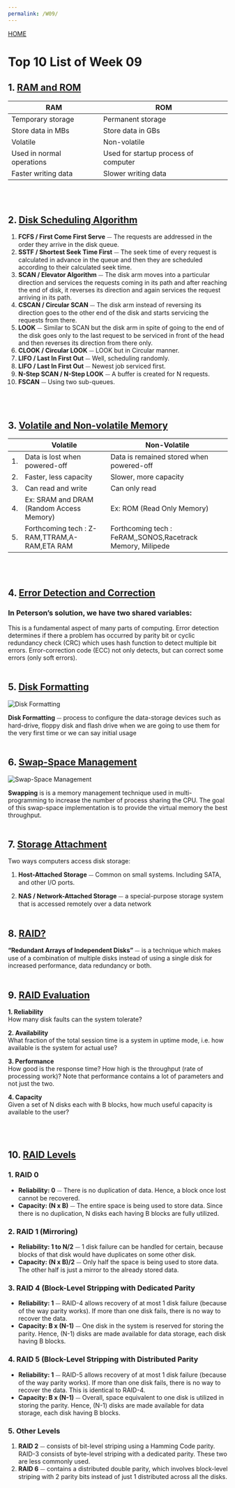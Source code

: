 ```yaml
---
permalink: /W09/
---
```


[HOME](../)

# Top 10 List of Week 09

## 1. [RAM and ROM](https://www.geeksforgeeks.org/random-access-memory-ram-and-read-only-memory-rom/?ref=lbp)
| RAM 	| ROM 	|
|-	|-	|
| Temporary storage 	| Permanent storage 	|
| Store data in MBs 	| Store data in GBs 	|
| Volatile 	| Non-volatile 	|
| Used in normal operations 	| Used for startup process of computer 	|
| Faster writing data 	| Slower writing data 	|  
<br><br>  

## 2. [Disk Scheduling Algorithm](https://www.geeksforgeeks.org/disk-scheduling-algorithms/)
1. **FCFS / First Come First Serve** ⏤ The requests are addressed in the order they arrive in the disk queue.
2. **SSTF / Shortest Seek Time First** ⏤ The seek time of every request is calculated in advance in the queue and then they are scheduled according to their calculated seek time. 
3. **SCAN / Elevator Algorithm** ⏤ The disk arm moves into a particular direction and services the requests coming in its path and after reaching the end of disk, it reverses its direction and again services the request arriving in its path.
4. **CSCAN / Circular SCAN** ⏤ The disk arm instead of reversing its direction goes to the other end of the disk and starts servicing the requests from there.
5. **LOOK** ⏤ Similar to SCAN but the disk arm in spite of going to the end of the disk goes only to the last request to be serviced in front of the head and then reverses its direction from there only.
6. **CLOOK / Circular LOOK** ⏤ LOOK but in Circular manner.
7. **LIFO / Last In First Out** ⏤ Well, scheduling randomly.
8. **LIFO / Last In First Out** ⏤ Newest job serviced first.
9. **N-Step SCAN / N-Step LOOK** ⏤ A buffer is created for N requests. 
10. **FSCAN** ⏤ Using two sub-queues.

<br><br>  


## 3. [Volatile and Non-volatile Memory](https://www.geeksforgeeks.org/difference-between-volatile-memory-and-non-volatile-memory/)  
|    | Volatile                                     | Non-Volatile                                               |
|----|----------------------------------------------|------------------------------------------------------------|
| 1. | Data is lost when powered-off                | Data is remained stored when powered-off                   |
| 2. | Faster, less capacity                        | Slower, more capacity                                      |
| 3. | Can read and write                           | Can only read                                              |
| 4. | Ex: SRAM and DRAM (Random Access Memory)     | Ex: ROM (Read Only Memory)                                 |
| 5. | Forthcoming tech : Z-RAM,TTRAM,A-RAM,ETA RAM | Forthcoming tech : FeRAM,,SONOS,Racetrack Memory, Milipede |

<br><br>


## 4. [Error Detection and Correction](https://www.tutorialspoint.com/computer_logical_organization/error_codes.htm)  
### **In Peterson’s solution, we have two shared variables:**
This is a fundamental aspect of many parts of computing. Error detection determines if there a problem has occurred by parity bit or cyclic redundancy check (CRC) which uses hash function to detect multiple bit errors. Error-correction code (ECC) not only detects, but can correct some errors (only soft errors).
<br><br> 


## 5. [Disk Formatting](https://www.geeksforgeeks.org/disk-formatting/)  
![Disk Formatting](https://media.geeksforgeeks.org/wp-content/uploads/20200516215034/1406-4.png)  

**Disk Formatting** ⏤  process to configure the data-storage devices such as hard-drive, floppy disk and flash drive when we are going to use them for the very first time or we can say initial usage
<br><br> 


## 6. [Swap-Space Management](https://www.studytonight.com/operating-system/process-synchronization#)  
![Swap-Space Management](https://media.geeksforgeeks.org/wp-content/uploads/20200525125013/3164-1.png)  

**Swapping** is is a memory management technique used in multi-programming to increase the number of process sharing the CPU. The goal of this swap-space implementation is to provide the virtual memory the best throughput.
<br><br>

## 7. [Storage Attachment](https://padakuu.com/article/108-disk-attachment)  
Two ways computers access disk storage:

1. **Host-Attached Storage** ⏤ Common on small systems. Including SATA, and other I/O ports.  

2. **NAS / Network-Attached Storage**  ⏤ a special-purpose storage system that is accessed remotely over a data network
<br><br>


## 8. [RAID?](https://www.geeksforgeeks.org/raid-redundant-arrays-of-independent-disks/)  
**“Redundant Arrays of Independent Disks”** ⏤ is a technique which makes use of a combination of multiple disks instead of using a single disk for increased performance, data redundancy or both.
<br><br>


## 9. [RAID Evaluation](https://www.geeksforgeeks.org/raid-redundant-arrays-of-independent-disks/)  

**1. Reliability**  
How many disk faults can the system tolerate?  

**2. Availability**  
What fraction of the total session time is a system in uptime mode, i.e. how available is the system for actual use?

**3. Performance**  
How good is the response time? How high is the throughput (rate of processing work)? Note that performance contains a lot of parameters and not just the two.

**4. Capacity**  
Given a set of N disks each with B blocks, how much useful capacity is available to the user?

<br><br>  


## 10. [RAID Levels](https://www.geeksforgeeks.org/raid-redundant-arrays-of-independent-disks/)  

### **1. RAID 0**  
- **Reliability: 0** ⏤ There is no duplication of data. Hence, a block once lost cannot be recovered.
- **Capacity: (N x B)** ⏤ The entire space is being used to store data. Since there is no duplication, N disks each having B blocks are fully utilized.

### **2. RAID 1 (Mirroring)**  
- **Reliability: 1 to N/2** ⏤ 1 disk failure can be handled for certain, because blocks of that disk would have duplicates on some other disk.
- **Capacity: (N x B)/2** ⏤ Only half the space is being used to store data. The other half is just a mirror to the already stored data.

### **3. RAID 4 (Block-Level Stripping with Dedicated Parity**  
- **Reliability: 1** ⏤ RAID-4 allows recovery of at most 1 disk failure (because of the way parity works). If more than one disk fails, there is no way to recover the data.
- **Capacity: B x (N-1)** ⏤ One disk in the system is reserved for storing the parity. Hence, (N-1) disks are made available for data storage, each disk having B blocks.

### **4. RAID 5 (Block-Level Stripping with Distributed Parity**  
- **Reliability: 1** ⏤ RAID-5 allows recovery of at most 1 disk failure (because of the way parity works). If more than one disk fails, there is no way to recover the data. This is identical to RAID-4.
- **Capacity: B x (N-1)** ⏤ Overall, space equivalent to one disk is utilized in storing the parity. Hence, (N-1) disks are made available for data storage, each disk having B blocks.

### **5. Other Levels**
1. **RAID 2** ⏤ consists of bit-level striping using a Hamming Code parity. RAID-3 consists of byte-level striping with a dedicated parity. These two are less commonly used.
2. **RAID 6** ⏤ contains a distributed double parity, which involves block-level striping with 2 parity bits instead of just 1 distributed across all the disks.

